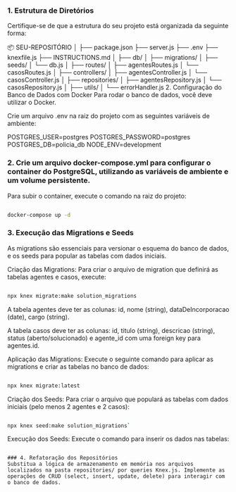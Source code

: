 ### 1. Estrutura de Diretórios

Certifique-se de que a estrutura do seu projeto está organizada da seguinte forma:

📦 SEU-REPOSITÓRIO
│
├── package.json
├── server.js
├── .env
├── knexfile.js
├── INSTRUCTIONS.md
│
├── db/
│ ├── migrations/
│ ├── seeds/
│ └── db.js
│
├── routes/
│ ├── agentesRoutes.js
│ └── casosRoutes.js
│
├── controllers/
│ ├── agentesController.js
│ └── casosController.js
│
├── repositories/
│ ├── agentesRepository.js
│ └── casosRepository.js
│
├── utils/
│ └── errorHandler.js 2. Configuração do Banco de Dados com Docker
Para rodar o banco de dados, você deve utilizar o Docker.

Crie um arquivo .env na raiz do projeto com as seguintes variáveis de ambiente:

POSTGRES_USER=postgres
POSTGRES_PASSWORD=postgres
POSTGRES_DB=policia_db
NODE_ENV=development

### 2. Crie um arquivo docker-compose.yml para configurar o container do PostgreSQL, utilizando as variáveis de ambiente e um volume persistente.

Para subir o container, execute o comando na raiz do projeto:

```Bash

docker-compose up -d
```

### 3. Execução das Migrations e Seeds

As migrations são essenciais para versionar o esquema do banco de dados, e os seeds para popular as tabelas com dados iniciais.

Criação das Migrations:
Para criar o arquivo de migration que definirá as tabelas agentes e casos, execute:

```Bash

npx knex migrate:make solution_migrations
```

A tabela agentes deve ter as colunas: id, nome (string), dataDeIncorporacao (date), cargo (string).

A tabela casos deve ter as colunas: id, titulo (string), descricao (string), status (aberto/solucionado) e agente_id com uma foreign key para agentes.id.

Aplicação das Migrations:
Execute o seguinte comando para aplicar as migrations e criar as tabelas no banco de dados:

```Bash

npx knex migrate:latest
```

Criação dos Seeds:
Para criar o arquivo que populará as tabelas com dados iniciais (pelo menos 2 agentes e 2 casos):

```Bash

npx knex seed:make solution_migrations`

```

Execução dos Seeds:
Execute o comando para inserir os dados nas tabelas:

```

### 4. Refatoração dos Repositórios
Substitua a lógica de armazenamento em memória nos arquivos localizados na pasta repositories/ por queries Knex.js. Implemente as operações de CRUD (select, insert, update, delete) para interagir com o banco de dados.
```
